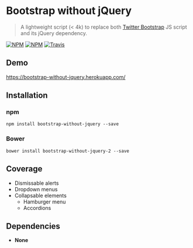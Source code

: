 # Bootstrap without jQuery

> A lightweight script (< 4k) to replace both
[Twitter Bootstrap](http://getbootstrap.com/) JS script and its jQuery
dependency.

[![NPM](https://img.shields.io/npm/v/bootstrap-without-jquery.svg?maxAge=2592000&style=flat-square)]()
[![NPM](https://img.shields.io/npm/dm/bootstrap-without-jquery.svg?style=flat-square)]()
[![Travis](https://img.shields.io/travis/ivangabriele/bootstrap-without-jquery.svg?maxAge=2592000&style=flat-square)]()

## Demo

https://bootstrap-without-jquery.herokuapp.com/

## Installation

### npm

    npm install bootstrap-without-jquery --save

### Bower

    bower install bootstrap-without-jquery-2 --save

## Coverage

- Dismissable alerts
- Dropdown menus
- Collapsable elements
  - Hamburger menu
  - Accordions

## Dependencies

- **None**
